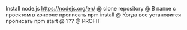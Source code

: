 Install node.js https://nodejs.org/en/
@
clone repository
@
В папке с проектом в консоле прописать npm install
@
Когда все установится прописать npm start 
@
???
@
PROFIT
